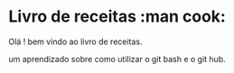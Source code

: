 
# Livro de receitas :man cook:

Olá ! bem vindo ao livro de receitas.

um aprendizado sobre como utilizar o git bash e o git hub.